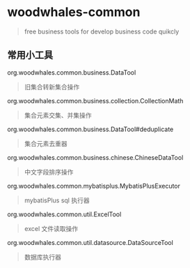 # woodwhales-common

> free business tools for develop business code quikcly

## 常用小工具

org.woodwhales.common.business.DataTool

> 旧集合转新集合操作

org.woodwhales.common.business.collection.CollectionMath

> 集合元素交集、并集操作

org.woodwhales.common.business.DataTool#deduplicate

> 集合元素去重器

org.woodwhales.common.business.chinese.ChineseDataTool

> 中文字段排序操作

org.woodwhales.common.mybatisplus.MybatisPlusExecutor

> mybatisPlus sql 执行器

org.woodwhales.common.util.ExcelTool

> excel 文件读取操作

org.woodwhales.common.util.datasource.DataSourceTool

>   数据库执行器
